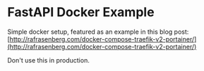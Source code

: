 # FastAPI Docker Example

Simple docker setup, featured as an example in this blog post: [http://rafrasenberg.com/docker-compose-traefik-v2-portainer/](http://rafrasenberg.com/docker-compose-traefik-v2-portainer/)

Don't use this in production.
